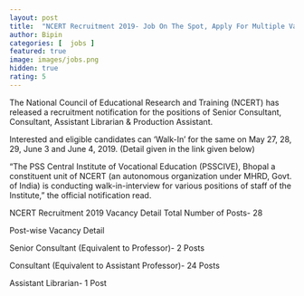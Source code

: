 ```yaml
---
layout: post
title:  "NCERT Recruitment 2019- Job On The Spot, Apply For Multiple Vacant Posts"
author: Bipin
categories: [  jobs ]
featured: true
image: images/jobs.png
hidden: true
rating: 5
---
```

The National Council of Educational Research and Training (NCERT) has released a recruitment notification for the positions of Senior Consultant, Consultant, Assistant Librarian & Production Assistant.

Interested and eligible candidates can ‘Walk-In’ for the same on May 27, 28, 29, June 3 and June 4, 2019. (Detail given in the link given below)

“The PSS Central Institute of Vocational Education (PSSCIVE), Bhopal a constituent unit of NCERT (an autonomous organization under MHRD, Govt. of India) is conducting walk-in-interview for various positions of staff of the Institute,” the official notification read.

NCERT Recruitment 2019 Vacancy Detail
Total Number of Posts- 28

Post-wise Vacancy Detail

Senior Consultant (Equivalent to Professor)- 2 Posts

Consultant (Equivalent to Assistant Professor)- 24 Posts

Assistant Librarian- 1 Post